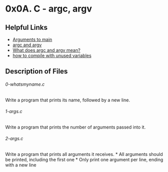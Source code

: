# 0x0A. C - argc, argv

## Helpful Links
* [Arguments to main](https://publications.gbdirect.co.uk//c_book/chapter10/arguments_to_main.html)
* [argc and argv](http://crasseux.com/books/ctutorial/argc-and-argv.html)
* [What does argc and argv mean?](https://www.youtube.com/watch?v=aP1ijjeZc24)
* [how to compile with unused variables](https://www.google.com/webhp?q=unused+variable+C)

## Description of Files

<h6>0-whatsmyname.c</h6>
Write a program that prints its name, followed by a new line.

<h6>1-args.c</h6>
Write a program that prints the number of arguments passed into it.

<h6>2-args.c</h6>
Write a program that prints all arguments it receives.
* All arguments should be printed, including the first one
* Only print one argument per line, ending with a new line


